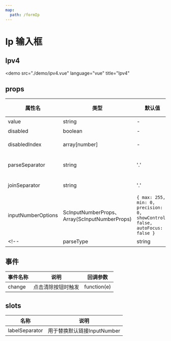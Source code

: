 ```yaml
---
map:
  path: /formIp
---
```


# Ip 输入框

## Ipv4

<demo src="./demo/ipv4.vue"
  language="vue"
  title="Ipv4"
  >
</demo>

## props

| 属性名              | 类型                               | 默认值  | 可选值 | 说明                          |
| ------------------ |----------------------------------- | ------- | ------ | ------------------------ |
| value      | string                 | -  |  `...`      |  用于绑定输入框 |
| disabled      | boolean                 | - |  -     |  用于控制是否禁用 |
| disabledIndex      | array[number]                 | - |  -     |  根据下标控制单个输入框disabled状态 |
| parseSeparator      | string              | '.' |  -     |  传入value，通过split('parseSeparator') 切割数组 |
| joinSeparator      | string              | '.' |  -     |  输入完成，返回数据拼接字符 |
| inputNumberOptions      | ScInputNumberProps、Array(ScInputNumberProps)            | `{ max: 255, min: 0, precision: 0, showControl: false, autoFocus: false }` |  -  |  配置所有InputNumber，或者配置当个输入框InputNumber |
<!-- | parseType      | string              | 'ipv4' |  'ipv4'、‘ipv6’     |  切换默认值`...`、`......` | -->

## 事件

| 事件名称 | 说明                                 | 回调参数    |
| -------- | ------------------------------------ | ----------- |
| change   | 点击清除按钮时触发 | function(e) |

## slots

| 名称 | 说明                                 |
| -------- | ------------------------------------ |
| labelSeparator   | 用于替换默认链接InputNumber |
